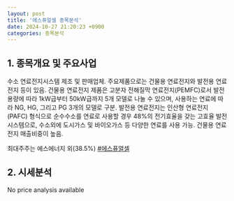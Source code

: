 ```yaml
---
layout: post
title: '에스퓨얼셀 종목분석'
date: 2024-10-27 21:20:23 +0900
categories: 종목분석
---
```


## 1. 종목개요 및 주요사업

수소 연료전지시스템 제조 및 판매업체. 주요제품으로는 건물용 연료전지와 발전용 연료전지 등이 있음. 건물용 연료전지 제품은 고분자 전해질막 연료전지(PEMFC)로서 발전용량에 따라 1kW급부터 50kW급까지 5개 모델로 나눌 수 있으며, 사용하는 연료에 따라 NG, HG, 그리고 PG 3개의 모델로 구분. 발전용 연료전지는 인산형 연료전지(PAFC) 형식으로 순수수소를 연료로 사용할 경우 48%의 전기효율을 갖는 고효율 발전 시스템으로, 수소외에 도시가스 및 바이오가스 등 다양한 연료를 사용 가능. 건물용 연료전지 매출비중이 높음. 

최대주주는 에스에너지 외(38.5%)
[#에스퓨얼셀](#)

## 2. 시세분석

No price analysis available
